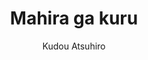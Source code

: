 --- 
slug: "mahira-ga-kuru"
title: "Mahira ga kuru"
publishdate: "2019-01-05"
src: "https://365manga.net/manga/mahira-ga-kuru"
author: "Kudou Atsuhiro"
image: "https://data.365manga.net/images/thumbnails/32560-mahira-ga-kuru.jpg"
tags: ["Action","Comedy","Fantasy","Shounen","Shounen ai"]
chapters: ["Chapter 3: Mahira's Identity ","Chapter 2: Mahira's Friends ","Chapter 1"]
chapterlinks: ["https://365manga.net/mahira-ga-kuru/chapter-3.html","https://365manga.net/mahira-ga-kuru/chapter-2.html","https://365manga.net/mahira-ga-kuru/chapter-1.html"]
description: "The young police woman, Yamori Kisato, is transferred to a new city, but soon finds that work under her new senpai, Mahira, is not what she expected."
---